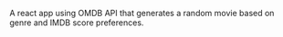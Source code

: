 A react app using OMDB API that generates a random movie based on genre and IMDB score preferences.
